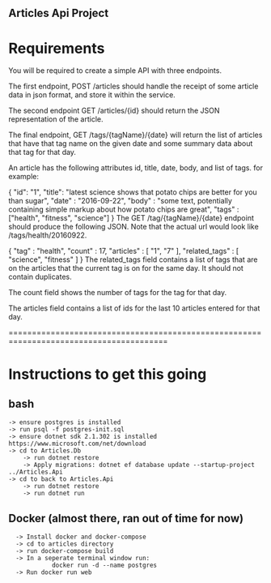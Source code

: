## Articles Api Project

# Requirements
You will be required to create a simple API with three endpoints.

The first endpoint, POST /articles should handle the receipt of some article data in json format, and store it within the service.

The second endpoint GET /articles/{id} should return the JSON representation of the article.

The final endpoint, GET /tags/{tagName}/{date} will return the list of articles that have that tag name on the given date and some summary data about that tag for that day.

An article has the following attributes id, title, date, body, and list of tags. for example:

{
  "id": "1",
  "title": "latest science shows that potato chips are better for you than sugar",
  "date" : "2016-09-22",
  "body" : "some text, potentially containing simple markup about how potato chips are great",
  "tags" : ["health", "fitness", "science"]
}
The GET /tag/{tagName}/{date} endpoint should produce the following JSON. Note that the actual url would look like /tags/health/20160922.

{
  "tag" : "health",
  "count" : 17,
    "articles" :
      [
        "1",
        "7"
      ],
    "related_tags" :
      [
        "science",
        "fitness"
      ]
}
The related_tags field contains a list of tags that are on the articles that the current tag is on for the same day. It should not contain duplicates.

The count field shows the number of tags for the tag for that day.

The articles field contains a list of ids for the last 10 articles entered for that day.

========================================================================================
# Instructions to get this going
  ## bash
    -> ensure postgres is installed
    -> run psql -f postgres-init.sql
    -> ensure dotnet sdk 2.1.302 is installed https://www.microsoft.com/net/download
    -> cd to Articles.Db
        -> run dotnet restore
        -> Apply migrations: dotnet ef database update --startup-project ../Articles.Api
    -> cd to back to Articles.Api
        -> run dotnet restore
        -> run dotnet run

  ## Docker (almost there, ran out of time for now)
      -> Install docker and docker-compose
      -> cd to articles directory
      -> run docker-compose build
      -> In a seperate terminal window run:
                docker run -d --name postgres
      -> Run docker run web